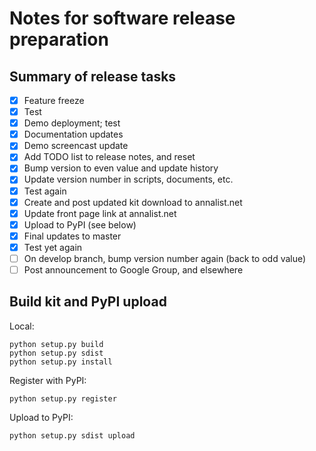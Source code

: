 # Notes for software release preparation

## Summary of release tasks

- [x] Feature freeze
- [x] Test
- [x] Demo deployment; test
- [x] Documentation updates
- [x] Demo screencast update
- [x] Add TODO list to release notes, and reset
- [x] Bump version to even value and update history
- [x] Update version number in scripts, documents, etc.
- [x] Test again
- [x] Create and post updated kit download to annalist.net
- [x] Update front page link at annalist.net
- [x] Upload to PyPI (see below)
- [x] Final updates to master
- [x] Test yet again
- [ ] On develop branch, bump version number again (back to odd value)
- [ ] Post announcement to Google Group, and elsewhere

## Build kit and PyPI upload

Local:

    python setup.py build
    python setup.py sdist
    python setup.py install

Register with PyPI:

    python setup.py register

Upload to PyPI:

    python setup.py sdist upload

